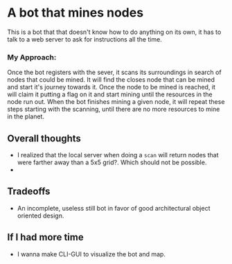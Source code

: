 # A bot that mines nodes

This is a bot that that doesn't know how to do anything on its own, it has to talk to a web server to ask for instructions all the time.

### My Approach: 
Once the bot registers with the sever, it scans its surroundings in search of nodes that could be mined. It will find the closes node that can be mined and start it's journey towards it. Once the node to be mined is reached, it will claim it putting a flag on it and start mining until the resources in the node run out. When the bot finishes mining a given node, it will repeat these steps starting with the scanning, until there are no more resources to mine in the planet.


## Overall thoughts
* I realized that the local server when doing a `scan` will return nodes that were farther away than a 5x5 grid?. Which should not be possible.
* 

## Tradeoffs
* An incomplete, useless still bot in favor of good architectural object oriented design.

## If I had more time
* I wanna make CLI-GUI to visualize the bot and map. 

